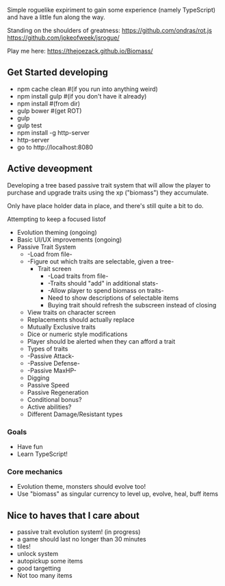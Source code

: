 Simple roguelike expiriment to gain some experience (namely TypeScript) and have a little fun along the way.

Standing on the shoulders of greatness:
https://github.com/ondras/rot.js
https://github.com/jokeofweek/jsrogue/

Play me here: https://thejoezack.github.io/Biomass/

## Get Started developing
* npm cache clean #(if you run into anything weird)
* npm install gulp #(if you don't have it already)
* npm install #(from dir)
* gulp bower #(get ROT)
* gulp
* gulp test
* npm install -g http-server
* http-server
* go to http://localhost:8080

## Active deveopment
Developing a tree based passive trait system that will allow the player to purchase and upgrade traits using the xp ("biomass") they accumulate.

Only have place holder data in place, and there's still quite a bit to do.

Attempting to keep a focused listof

* Evolution theming (ongoing)
* Basic UI/UX improvements (ongoing)
* Passive Trait System
  * -Load from file-
  * -Figure out which traits are selectable, given a tree-
    * Trait screen
      * -Load traits from file-
      * -Traits should "add" in additional stats-
      * -Allow player to spend biomass on traits-
      * Need to show descriptions of selectable items
      * Buying trait should refresh the subscreen instead of closing
  * View traits on character screen
  * Replacements should actually replace
  * Mutually Exclusive traits
  * Dice or numeric style modifications
  * Player should be alerted when they can afford a trait
  * Types of traits
   * -Passive Attack-
   * -Passive Defense-
   * -Passive MaxHP-
   * Digging
   * Passive Speed
   * Passive Regeneration
   * Conditional bonus?
   * Active abilities?
   * Different Damage/Resistant types 

### Goals
* Have fun
* Learn TypeScript!

### Core mechanics
* Evolution theme, monsters should evolve too!
* Use "biomass" as singular currency to level up, evolve, heal, buff items

## Nice to haves that I care about
* passive trait evolution system! (in progress)
* a game should last no longer than 30 minutes
* tiles!
* unlock system 
* autopickup some items
* good targetting
* Not too many items